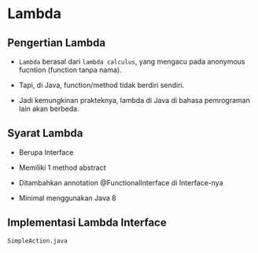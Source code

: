 # Lambda

## Pengertian Lambda

- `Lambda` berasal dari `lambda calculus`, yang mengacu pada anonymous fucntion (function tanpa nama).

- Tapi, di Java, function/method tidak berdiri sendiri.

- Jadi kemungkinan prakteknya, lambda di Java di bahasa pemrograman lain akan berbeda.

## Syarat Lambda

- Berupa Interface

- Memiliki 1 method abstract

- Ditambahkan annotation @FunctionalInterface di Interface-nya

- Minimal menggunakan Java 8

## Implementasi Lambda Interface

`SimpleAction.java`

```java

```
